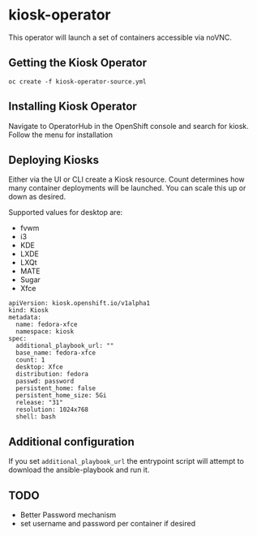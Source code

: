 # kiosk-operator
This operator will launch a set of containers accessible via noVNC.

## Getting the Kiosk Operator
`oc create -f kiosk-operator-source.yml`

## Installing Kiosk Operator
Navigate to OperatorHub in the OpenShift console and search for kiosk. Follow the menu for installation

## Deploying Kiosks
Either via the UI or CLI create a Kiosk resource.  Count determines how many container deployments will be launched. You can scale this up or down as desired.

Supported values for desktop are:
- fvwm
- i3
- KDE
- LXDE
- LXQt
- MATE
- Sugar
- Xfce

```
apiVersion: kiosk.openshift.io/v1alpha1
kind: Kiosk
metadata:
  name: fedora-xfce
  namespace: kiosk
spec:
  additional_playbook_url: ""
  base_name: fedora-xfce
  count: 1
  desktop: Xfce
  distribution: fedora
  passwd: password
  persistent_home: false
  persistent_home_size: 5Gi
  release: "31"
  resolution: 1024x768
  shell: bash
```

## Additional configuration
If you set `additional_playbook_url` the entrypoint script will attempt to download the ansible-playbook and run it.

## TODO
- Better Password mechanism
- set username and password per container if desired
